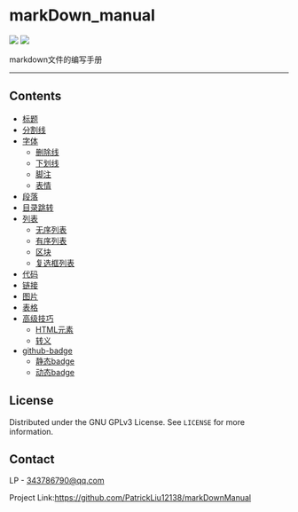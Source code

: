 # markDown_manual

![](https://img.shields.io/badge/LP-markdown-green)
![](https://img.shields.io/badge/paltform-windows-green)

markdown文件的编写手册

***

## Contents

- [标题](https://github.com/PatrickLiu12138/markDownManual/blob/main/manual/%E6%A0%87%E9%A2%98.md)  
- [分割线](https://github.com/PatrickLiu12138/markDownManual/blob/main/manual/%E5%88%86%E5%89%B2%E7%BA%BF.md)  
- [字体](https://github.com/PatrickLiu12138/markDownManual/blob/main/manual/%E5%AD%97%E4%BD%93.md)  
    - [删除线](https://github.com/PatrickLiu12138/markDownManual/blob/main/manual/%E5%AD%97%E4%BD%93.md) 
    - [下划线](https://github.com/PatrickLiu12138/markDownManual/blob/main/manual/%E5%AD%97%E4%BD%93.md) 
    - [脚注](https://github.com/PatrickLiu12138/markDownManual/blob/main/manual/%E5%AD%97%E4%BD%93.md) 
    - [表情](https://github.com/PatrickLiu12138/markDownManual/blob/main/manual/%E5%AD%97%E4%BD%93.md) 
- [段落](https://github.com/PatrickLiu12138/markDownManual/blob/main/manual/%E6%AE%B5%E8%90%BD.md)  
- [目录跳转](https://github.com/PatrickLiu12138/markDownManual/blob/main/manual/%E7%9B%AE%E5%BD%95%E8%B7%B3%E8%BD%AC.md) 
- [列表](https://github.com/PatrickLiu12138/markDownManual/blob/main/manual/%E5%88%97%E8%A1%A8.md) 
    - [无序列表](https://github.com/PatrickLiu12138/markDownManual/blob/main/manual/%E5%88%97%E8%A1%A8.md) 
    - [有序列表](https://github.com/PatrickLiu12138/markDownManual/blob/main/manual/%E5%88%97%E8%A1%A8.md) 
    - [区块](https://github.com/PatrickLiu12138/markDownManual/blob/main/manual/%E5%88%97%E8%A1%A8.md) 
    - [复选框列表](https://github.com/PatrickLiu12138/markDownManual/blob/main/manual/%E5%88%97%E8%A1%A8.md) 
- [代码](https://github.com/PatrickLiu12138/markDownManual/blob/main/manual/%E4%BB%A3%E7%A0%81.md) 
- [链接](https://github.com/PatrickLiu12138/markDownManual/blob/main/manual/%E9%93%BE%E6%8E%A5.md) 
- [图片](https://github.com/PatrickLiu12138/markDownManual/blob/main/manual/%E5%9B%BE%E7%89%87.md) 
- [表格](https://github.com/PatrickLiu12138/markDownManual/blob/main/manual/%E8%A1%A8%E6%A0%BC.md) 
- [高级技巧](https://github.com/PatrickLiu12138/markDownManual/blob/main/manual/%E9%AB%98%E7%BA%A7%E6%8A%80%E5%B7%A7.md)
    - [HTML元素](https://github.com/PatrickLiu12138/markDownManual/blob/main/manual/%E9%AB%98%E7%BA%A7%E6%8A%80%E5%B7%A7.md)
    - [转义](https://github.com/PatrickLiu12138/markDownManual/blob/main/manual/%E9%AB%98%E7%BA%A7%E6%8A%80%E5%B7%A7.md)
- [github-badge](https://github.com/PatrickLiu12138/markDownManual/blob/main/manual/github-badge.md)
    - [静态badge](https://github.com/PatrickLiu12138/markDownManual/blob/main/manual/github-badge.md)
    - [动态badge](https://github.com/PatrickLiu12138/markDownManual/blob/main/manual/github-badge.md)

## License

Distributed under the GNU GPLv3 License. See `LICENSE` for more information.

## Contact

LP - 343786790@qq.com

Project Link:https://github.com/PatrickLiu12138/markDownManual